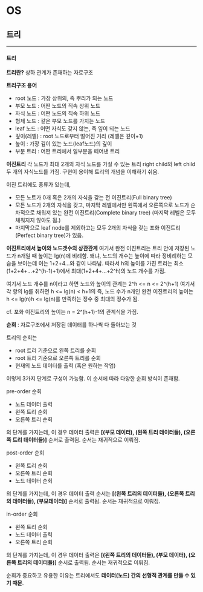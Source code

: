 # OS
## 트리
---
#### 트리
**트리란?**
상하 관계가 존재하는 자료구조

**트리구조 용어**
- root 노드 : 가장 상위의, 즉 뿌리가 되는 노드
- 부모 노드 : 어떤 노드의 직속 상위 노드
- 자식 노드 : 어떤 노드의 직속 하위 노드
- 형제 노드 : 같은 부모 노드를 가지는 노드
- leaf 노드 : 어떤 자식도 갖지 않는, 즉 잎이 되는 노드
- 깊이(레벨) : root 노드로부터 떨어진 거리 (레벨은 깊이+1) 
- 높이 : 가장 깊이 있는 노드(leaf노드)의 깊이
- 부분 트리 : 어떤 트리에서 일부분을 떼어낸 트리

**이진트리**
각 노드가 최대 2개의 자식 노드를 가질 수 있는 트리
right child와 left child 두 개의 자식노드를 가짐.
구현이 용이해 트리의 개념을 이해하기 쉬움.

이진 트리에도 종류가 있는데,
- 모든 노트가 0개 혹은 2개의 자식을 갖는 전 이진트리(Full binary tree)
- 모든 노드가 2개의 자식을 갖고, 마지막 레벨에서만 왼쪽에서 오른쪽으로 노드가 순차적으로 채워져 있는 완전 이진트리(Complete binary tree) (마지막 레벨은 모두 채워지지 않아도 됨.)
- 마지막으로 leaf node를 제외하고는 모두 2개의 자식을 갖는 포화 이진트리(Perfect binary tree)가 있음.

**이진트리에서 높이와 노드갯수의 상관관계**
여기서 완전 이진트리는 트리 안에 저장된 노드가 n개일 때 높이는 lg(n)에 비례함. 왜냐, 노드의 개수는 높이에 따라 정비례하는 모습을 보이는데 이는 1+2+4...와 같이 나타남.
따라서 h의 높이를 가진 트리는 최소(1+2+4+...+2^(h-1)+1)에서 최대(1+2+4+...+2^h)의 노드 개수를 가짐.

여기서 노드 개수를 n이라고 하면 노드와 높이의 관계는 2^h <= n <= 2^(h+1) 여기서 각 항의 lg를 취하면 h <= lg(n) < h+1의 즉, 노드 수가 n개인 완전 이진트리의 높이는 h <= lg(n)h <= lg(n)를 만족하는 정수 중 최대의 정수가 됨.

cf. 포화 이진트리의 높이는 n = 2^(h+1)-1의 관계식을 가짐.

**순회**
: 자료구조에서 저장된 데이터를 하나씩 다 돌아보는 것

트리의 순회는
- root 트리 기준으로 왼쪽 트리를 순회
- root 트리 기준으로 오른쪽 트리를 순회
- 현재의 노드 데이터를 출력 (혹은 원하는 작업)

이렇게 3가지 단계로 구성이 가능함.
이 순서에 따라 다양한 순회 방식이 존재함.

pre-order 순회
- 노드 데이터 출력
- 왼쪽 트리 순회
- 오른쪽 트리 순회

의 단계를 가지는데, 이 경우 데이터 출력은 **[(부모 데이터), (왼쪽 트리 데이터들), (오른쪽 트리 데이터들)]** 순서로 출력됨.
순서는 재귀적으로 이뤄짐.

post-order 순회
- 왼쪽 트리 순회
- 오른쪽 트리 순회
- 노드 데이터 순회

의 단계를 가지는데, 이 경우 데이터 출력 순서는 **[(왼쪽 트리의 데이터들), (오른쪽 트리의 데이터들), (부모데이터)]** 순서로 출력됨.
순서는 재귀적으로 이뤄짐.

in-order 순회
- 왼쪽 트리 순회
- 노드 데이터 출력
- 오른쪽 트리 순회

의 단계를 가지는데, 이 경우 데이터 출력은 **[(왼쪽 트리의 데이터들), (부모 데이터), (오른쪽 트리의 데이터들)]** 순서로 출력됨.
순서는 재귀적으로 이뤄짐.

순회가 중요하고 유용한 이유는 트리에서도 **데이터(노드) 간의 선형적 관계를 만들 수 있기 때문**.